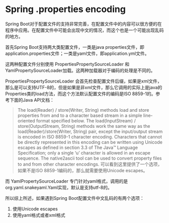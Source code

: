 # Spring .properties encoding

Spring Boot对于配置文件的支持非常完善，在配置文件中的内容可以很方便的在程序中应用。在配置文件中可能会出现中文的情况，而这个也是一个可能出现乱码的地方。

首先Spring Boot支持两大类配置文件，一类是java properties文件，即application.properties文件；一类是yaml文件，即application.yml文件。

这两种配置文件分别使用 PropertiesPropertySourceLoader 和YamlPropertySourceLoader加载。这两种加载器对于编码的处理是不同的。

PropertiesPropertySourceLoader 会首先检查配置文件后缀，如果是xml文件，那么是可以支持UTF-8的，但是如果是非xml文件，那么它调用的实际上是java的Properties类的load方法，而这个方法默认配置文件的编码是ISO 8859-1的。参考下面的Java API文档：

> The load\(Reader\) / store\(Writer, String\) methods load and store properties from and to a character based stream in a simple line-oriented format specified below. The load\(InputStream\) / store\(OutputStream, String\) methods work the same way as the load\(Reader\)/store\(Writer, String\) pair, except the input/output stream is encoded in ISO 8859-1 character encoding. Characters that cannot be directly represented in this encoding can be written using Unicode escapes as defined in section 3.3 of The Java™ Language Specification; only a single ‘u’ character is allowed in an escape sequence. The native2ascii tool can be used to convert property files to and from other character encodings. 可以看到这里提供了一个选项，如果不是ISO 8859-1编码的，那么就需要使用Unicode escapes。

而 YamlPropertySourceLoader 专门针对yaml格式，调用的是org.yaml.snakeyaml.Yaml实现，默认是支持utf-8的。

所以综上所述，如果遇到Spring Boot配置文件中文乱码的有两个选项：

1. 使用Unicode escapes
2. 使用yaml格式或者xml格式

